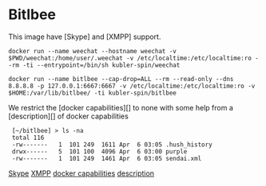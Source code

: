 # Bitlbee

This image have [Skype] and [XMPP] support.

```
docker run --name weechat --hostname weechat -v $PWD/weechat:/home/user/.weechat -v /etc/localtime:/etc/localtime:ro --rm -ti --entrypoint=/bin/sh kubler-spin/weechat

docker run --name bitlbee --cap-drop=ALL --rm --read-only --dns 8.8.8.8 -p 127.0.0.1:6667:6667 -v /etc/localtime:/etc/localtime:ro -v $HOME:/var/lib/bitlbee/ -ti kubler-spin/bitlbee
```
We restrict the [docker capabilities][] to none with some help from a [description][] of docker capabilities

```
 [~/bitlbee] > ls -na
 total 116
 -rw-------   1  101 249  1611 Apr  6 03:05 .hush_history
 drwx------   5  101 100  4096 Apr  6 03:00 purple
 -rw-------   1  101 249  1461 Apr  6 03:05 sendai.xml
```

[Skype](https://wiki.bitlbee.org/HowtoSkypeWeb)
[XMPP](https://en.wikipedia.org/wiki/XMPP)
[docker capabilities](https://docs.docker.com/engine/reference/run/)
[description](http://rhelblog.redhat.com/2016/10/17/secure-your-containers-with-this-one-weird-trick/)
